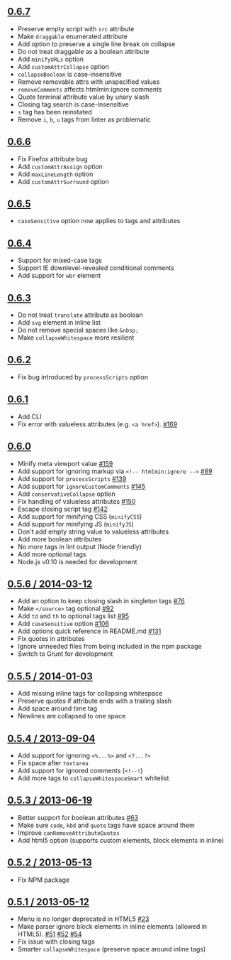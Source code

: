 ## [0.6.7](https://github.com/kangax/html-minifier/compare/v0.6.6...v0.6.7)

* Preserve empty script with `src` attribute
* Make `draggable` enumerated attribute
* Add option to preserve a single line break on collapse
* Do not treat draggable as a boolean attribute
* Add `minifyURLs` option
* Add `customAttrCollapse` option
* `collapseBoolean` is case-insensitive
* Remove removable attrs with unspecified values
* `removeComments` affects htmlmin:ignore comments
* Quote terminal attribute value by unary slash
* Closing tag search is case-insensitive
* `s` tag has been reinstated
* Remove `i`, `b`, `u` tags from linter as problematic

## [0.6.6](https://github.com/kangax/html-minifier/compare/v0.6.5...v0.6.6)

* Fix Firefox attribute bug
* Add `customAttrAssign` option
* Add `maxLineLength` option
* Add `customAttrSurround` option

## [0.6.5](https://github.com/kangax/html-minifier/compare/v0.6.4...v0.6.5)

* `caseSensitive` option now applies to tags and attributes

## [0.6.4](https://github.com/kangax/html-minifier/compare/v0.6.3...v0.6.4)

* Support for mixed-case tags
* Support IE downlevel-revealed conditional comments
* Add support for `wbr` element

## [0.6.3](https://github.com/kangax/html-minifier/compare/v0.6.2...v0.6.3)

* Do not treat `translate` attribute as boolean
* Add `svg` element in inline list
* Do not remove special spaces like `&nbsp;`
* Make `collapseWhitespace` more resilient

## [0.6.2](https://github.com/kangax/html-minifier/compare/v0.6.1...v0.6.2)

* Fix bug introduced by `processScripts` option

## [0.6.1](https://github.com/kangax/html-minifier/compare/v0.6.0...v0.6.1)

* Add CLI
* Fix error with valueless attributes (e.g. `<a href>`). [#169](https://github.com/kangax/html-minifier/issues/169)

## [0.6.0](https://github.com/kangax/html-minifier/compare/v0.5.6...v0.6.0)

* Minify meta viewport value [#159](https://github.com/kangax/html-minifier/issues/159)
* Add support for ignoring markup via `<!-- htmlmin:ignore -->` [#89](https://github.com/kangax/html-minifier/issues/89)
* Add support for `processScripts` [#139](https://github.com/kangax/html-minifier/issues/139)
* Add support for `ignoreCustomComments` [#145](https://github.com/kangax/html-minifier/issues/145)
* Add `conservativeCollapse` option
* Fix handling of valueless attributes [#150](https://github.com/kangax/html-minifier/issues/150)
* Escape closing script tag [#142](https://github.com/kangax/html-minifier/issues/142)
* Add support for minifying CSS (`minifyCSS`)
* Add support for minifying JS (`minifyJS`)
* Don't add empty string value to valueless attributes
* Add more boolean attributes
* No more tags in lint output (Node friendly)
* Add more optional tags
* Node.js v0.10 is needed for development

## [0.5.6 / 2014-03-12](https://github.com/kangax/html-minifier/compare/v0.5.5...v0.5.6)

* Add an option to keep closing slash in singleton tags [#76](https://github.com/kangax/html-minifier/issues/76)
* Make `</source>` tag optional [#92](https://github.com/kangax/html-minifier/issues/92)
* Add `td` and `th` to optional tags list [#95](https://github.com/kangax/html-minifier/issues/95)
* Add `caseSensitive` option [#106](https://github.com/kangax/html-minifier/issues/106)
* Add options quick reference in README.md [#131](https://github.com/kangax/html-minifier/issues/131)
* Fix quotes in attributes
* Ignore unneeded files from being included in the npm package
* Switch to Grunt for development

## [0.5.5 / 2014-01-03](https://github.com/kangax/html-minifier/compare/v0.5.4...v0.5.5)

* Add missing inline tags for collapsing whitespace
* Preserve quotes if attribute ends with a trailing slash
* Add space around time tag
* Newlines are collapsed to one space

## [0.5.4 / 2013-09-04](https://github.com/kangax/html-minifier/compare/v0.5.3...v0.5.4)

* Add support for ignoring `<%...%>` and `<?...?>`
* Fix space after `textarea`
* Add support for ignored comments (`<!--!`)
* Add more tags to `collapseWhitespaceSmart` whitelist

## [0.5.3 / 2013-06-19](https://github.com/kangax/html-minifier/compare/v0.5.2...v0.5.3)

* Better support for boolean attributes [#63](https://github.com/kangax/html-minifier/issues/76)
* Make sure `code`, `kbd` and `quote` tags have space around them
* Improve `canRemoveAttributeQuotes`
* Add html5 option (supports custom elements, block elements in inline)

## [0.5.2 / 2013-05-13](https://github.com/kangax/html-minifier/compare/v0.5.1...v0.5.2)

* Fix NPM package

## [0.5.1 / 2013-05-12](https://github.com/kangax/html-minifier/compare/v0.5.0...v0.5.1)

* Menu is no longer deprecated in HTML5 [#23](https://github.com/kangax/html-minifier/issues/23)
* Make parser ignore block elements in inline elements (allowed in HTML5). [#51](https://github.com/kangax/html-minifier/issues/51) [#52](https://github.com/kangax/html-minifier/issues/52) [#54](https://github.com/kangax/html-minifier/issues/54)
* Fix issue with closing tags
* Smarter `collapseWhitespace` (preserve space around inline tags)
